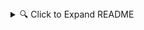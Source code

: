 
<details>
<summary>🔍 Click to Expand README</summary>

# More Picks & Points: Traits|Civics|Ethics [FLEX EDITION]

Welcome to the Flex Script for the Stellaris Mod "More Picks & Points: Traits|Civics|Ethics [FLEX EDITION]". This script allows you to customize the mod settings without manually editing the configuration files.

## Features:

- **Automatic Mod Path Detection**: The script tries to automatically detect the mod's path on your system.
  
- **Customization**: Choose between vanilla, standard (mod default), or custom settings. The script will then modify the mod files accordingly.
  
- **User-Friendly**: No need to manually edit configuration files. Just answer the script's prompts!

- **Standalone Executable**: For ease of use, a standalone `.exe` version is available, allowing users to run the customization tool without needing Python installed.

## How to Use:

### Pre-compiled `.exe` version:

1. Download the `flexScript_easy.exe` from the release section.
  
2. Double-click to run the executable. A terminal window will open with on-screen prompts.
  
3. Follow the prompts to customize your mod settings.
  
4. Once finished, close the terminal window and enjoy the game with your personalized settings!

### Python Script (For advanced users):

1. Ensure you have Python installed on your system.
  
2. Run the script using the command: `python flexScript.py`
  
3. Follow the on-screen prompts to customize your mod settings.

## Notes:

- It's always a good idea to back up your mod files before running any script to avoid unintentional changes.

- If you encounter any issues or bugs, please report them on the GitHub issues page.

</details>

